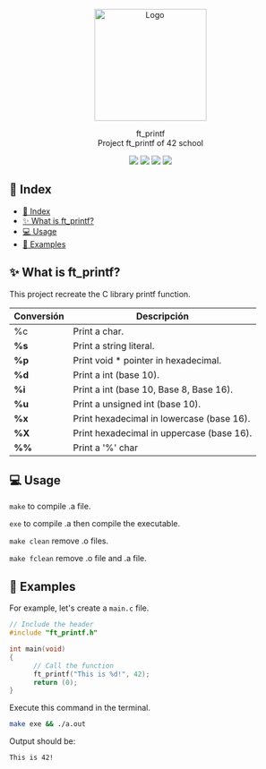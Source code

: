 
<p align="center">
  <a>
    <img src="https://upload.wikimedia.org/wikipedia/commons/thumb/8/8d/42_Logo.svg/1200px-42_Logo.svg.png" alt="Logo" width="200" height="200">
  </a>

  <p align="center">
    ft_printf <br>
    Project ft_printf of 42 school
    <br />
	</p>
</p>

<p align="center">
  <img src="https://img.shields.io/badge/Makefile-8A2BE2">
  <img src="https://img.shields.io/badge/C-4682B4">
  <img src="https://img.shields.io/badge/Shell-2E8B57">
  <img src="https://img.shields.io/badge/Gcc-00FF00">
</p>

## &#x1F4CC; Index 
- [📌 Index](#-index)
- [✨ What is ft\_printf?](#-what-is-ft_printf)
- [💻 Usage](#-usage)
- [📖 Examples](#-examples)

## &#x2728; What is ft_printf?

This project recreate the C library printf function.

| Conversión  | Descripción|
|-------|-----------------------------------------------------------------------------------|
| %c | Print a char.   |
| **%s** | Print a string literal.  	|
| **%p** | Print void * pointer in hexadecimal.         |
| **%d** | Print a int (base 10).		|  
| **%i** | Print a int (base 10, Base 8, Base 16).  	|
| **%u** | Print a unsigned int (base 10).      |
| **%x** | Print hexadecimal in lowercase (base 16).                				|
| **%X** | Print hexadecimal in uppercase (base 16).                       				|
| **%%** | Print a '%' char                 			      |				

## &#x1F4BB; Usage

`make` to compile .a file.

`exe` to compile .a then compile the executable.

`make clean` remove .o files.

`make fclean` remove .o file and .a file.

## &#x1F4D6; Examples

For example, let's create a ``main.c`` file.

```c
// Include the header
#include "ft_printf.h"

int main(void)
{
      // Call the function
      ft_printf("This is %d!", 42);
      return (0);
}
```
Execute this command in the terminal.

```bash
make exe && ./a.out
```
Output should be:
```
This is 42!
```